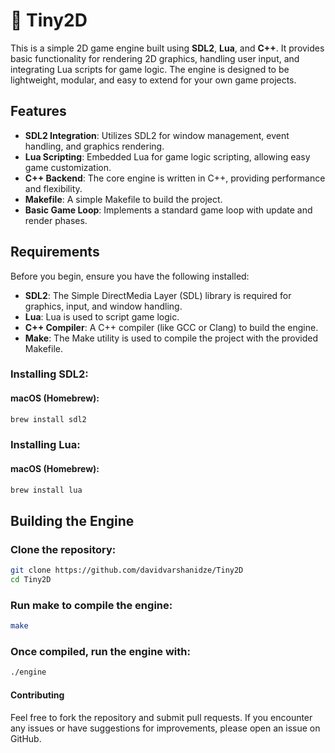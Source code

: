 # 🧩 Tiny2D

This is a simple 2D game engine built using **SDL2**, **Lua**, and **C++**. It provides basic functionality for rendering 2D graphics, handling user input, and integrating Lua scripts for game logic. The engine is designed to be lightweight, modular, and easy to extend for your own game projects.

## Features

- **SDL2 Integration**: Utilizes SDL2 for window management, event handling, and graphics rendering.
- **Lua Scripting**: Embedded Lua for game logic scripting, allowing easy game customization.
- **C++ Backend**: The core engine is written in C++, providing performance and flexibility.
- **Makefile**: A simple Makefile to build the project.
- **Basic Game Loop**: Implements a standard game loop with update and render phases.

## Requirements

Before you begin, ensure you have the following installed:

- **SDL2**: The Simple DirectMedia Layer (SDL) library is required for graphics, input, and window handling.
- **Lua**: Lua is used to script game logic.
- **C++ Compiler**: A C++ compiler (like GCC or Clang) to build the engine.
- **Make**: The Make utility is used to compile the project with the provided Makefile.

### Installing SDL2:

#### macOS (Homebrew):
```bash
brew install sdl2
```

### Installing Lua:

#### macOS (Homebrew):
```bash
brew install lua
```

## Building the Engine

### Clone the repository:
```bash
git clone https://github.com/davidvarshanidze/Tiny2D
cd Tiny2D
```

### Run make to compile the engine:
```bash
make
```

### Once compiled, run the engine with:
```bash
./engine
```

#### Contributing

Feel free to fork the repository and submit pull requests. If you encounter any issues or have suggestions for improvements, please open an issue on GitHub.
